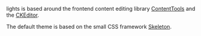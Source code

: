 lights is based around the frontend content editing library [ContentTools](http://getcontenttools.com/) and the [CKEditor](http://ckeditor.com).

The default theme is based on the small CSS framework [Skeleton](http://getskeleton.com/).
